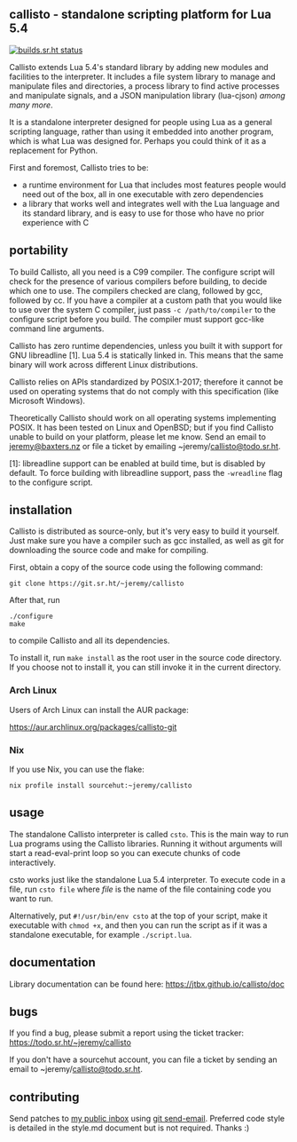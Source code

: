 ## callisto - standalone scripting platform for Lua 5.4

[![builds.sr.ht status](https://builds.sr.ht/~jeremy/callisto.svg)](https://builds.sr.ht/~jeremy/callisto)

Callisto extends Lua 5.4's standard library by adding new modules and
facilities to the interpreter. It includes a file system library to
manage and manipulate files and directories, a process library to find
active processes and manipulate signals, and a JSON manipulation
library (lua-cjson) *among many more*.

It is a standalone interpreter designed for people using Lua as a
general scripting language, rather than using it embedded into another
program, which is what Lua was designed for. Perhaps you could think
of it as a replacement for Python.

First and foremost, Callisto tries to be:
 - a runtime environment for Lua that includes most features people
   would need out of the box, all in one executable with zero
   dependencies
 - a library that works well and integrates well with the Lua language
   and its standard library, and is easy to use for those who have no
   prior experience with C

## portability

To build Callisto, all you need is a C99 compiler. The configure
script will check for the presence of various compilers before
building, to decide which one to use.
The compilers checked are clang, followed by gcc, followed by cc. If
you have a compiler at a custom path that you would like to use over
the system C compiler, just pass `-c /path/to/compiler` to the
configure script before you build. The compiler must support gcc-like
command line arguments.

Callisto has zero runtime dependencies, unless you built it with
support for GNU libreadline [1]. Lua 5.4 is statically linked in. This
means that the same binary will work across different Linux
distributions.

Callisto relies on APIs standardized by POSIX.1-2017; therefore it
cannot be used on operating systems that do not comply with this
specification (like Microsoft Windows).

Theoretically Callisto should work on all operating systems
implementing POSIX. It has been tested on Linux and OpenBSD; but if
you find Callisto unable to build on your platform, please let me
know. Send an email to jeremy@baxters.nz or file a ticket by emailing
~jeremy/callisto@todo.sr.ht.

[1]: libreadline support can be enabled at build time, but is disabled by
default. To force building with libreadline support, pass the
`-wreadline` flag to the configure script.

## installation

Callisto is distributed as source-only, but it's very easy to build it
yourself. Just make sure you have a compiler such as gcc installed, as
well as git for downloading the source code and make for compiling.

First, obtain a copy of the source code using the following command:

    git clone https://git.sr.ht/~jeremy/callisto

After that, run

    ./configure
    make

to compile Callisto and all its dependencies.

To install it, run `make install` as the root user in the source code
directory. If you choose not to install it, you can still invoke it in
the current directory.

### Arch Linux

Users of Arch Linux can install the AUR package:

https://aur.archlinux.org/packages/callisto-git

### Nix

If you use Nix, you can use the flake:

    nix profile install sourcehut:~jeremy/callisto

## usage

The standalone Callisto interpreter is called `csto`. This is the main
way to run Lua programs using the Callisto libraries. Running it
without arguments will start a read-eval-print loop so you can execute
chunks of code interactively.

csto works just like the standalone Lua 5.4 interpreter. To execute
code in a file, run `csto file` where *file* is the name of the file
containing code you want to run.

Alternatively, put `#!/usr/bin/env csto` at the top of your script,
make it executable with `chmod +x`, and then you can run the script as
if it was a standalone executable, for example `./script.lua`.

## documentation

Library documentation can be found here:
https://jtbx.github.io/callisto/doc

## bugs

If you find a bug, please submit a report using the ticket tracker:
  https://todo.sr.ht/~jeremy/callisto

If you don't have a sourcehut account, you can file a ticket by sending
an email to ~jeremy/callisto@todo.sr.ht.

## contributing

Send patches to [my public inbox][2] using [git send-email][3].
Preferred code style is detailed in the style.md document but is not
required. Thanks :)

[2]: https://lists.sr.ht/~jeremy/public-inbox
[3]: https://git-send-email.io
